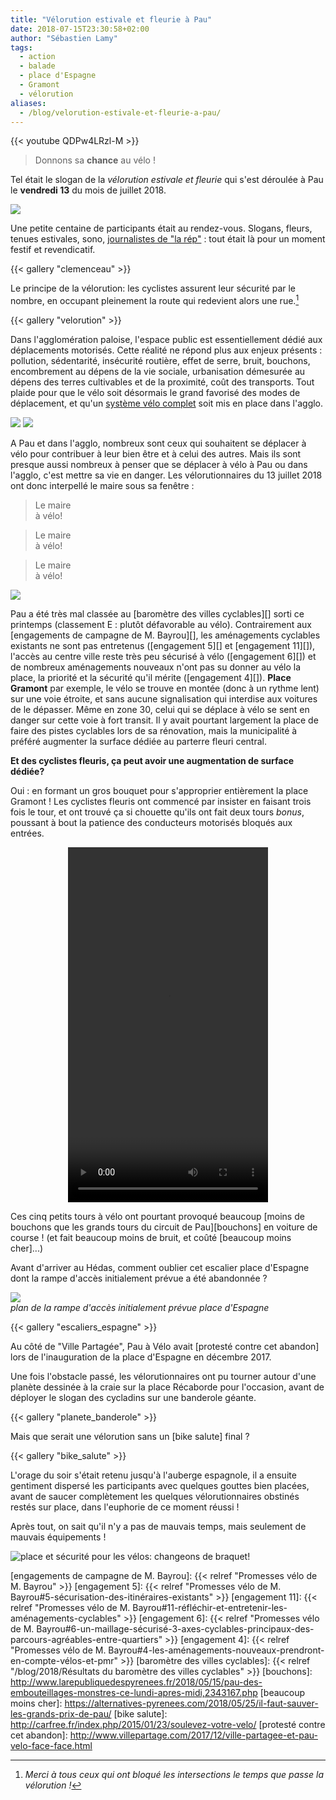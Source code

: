 ```yaml
---
title: "Vélorution estivale et fleurie à Pau"
date: 2018-07-15T23:30:58+02:00
author: "Sébastien Lamy"
tags:
  - action
  - balade
  - place d'Espagne
  - Gramont
  - vélorution
aliases:
  - /blog/velorution-estivale-et-fleurie-a-pau/
---
```


{{< youtube QDPw4LRzl-M >}}

> Donnons sa **chance** au vélo !

Tel était le slogan de la _vélorution estivale et fleurie_ qui s'est déroulée
à Pau le **vendredi 13** du mois de juillet 2018.

![](affiche.jpg)

Une petite centaine de participants était au rendez-vous. Slogans, fleurs,
tenues estivales, sono, [journalistes de "la rép"][] : tout était là pour un
moment festif et  revendicatif.

{{< gallery "clemenceau" >}}

Le principe de la vélorution: les cyclistes assurent leur sécurité par
le nombre, en occupant pleinement la route qui redevient alors une rue.[^1]

{{< gallery "velorution" >}}

Dans l'agglomération paloise, l'espace public est essentiellement dédié aux
déplacements motorisés. Cette réalité ne répond plus aux enjeux présents :
pollution, sédentarité, insécurité routière, effet de serre, bruit, bouchons,
encombrement au dépens de la vie sociale, urbanisation démesurée au dépens des
terres cultivables et de la proximité, coût des transports. Tout plaide pour que
le vélo soit désormais le grand favorisé des modes de déplacement, et qu'un
[système vélo complet][] soit mis en place dans l'agglo.

![](poumons_plus.jpg)
![](balance_ta_caisse.jpg)

A Pau et dans l'agglo, nombreux sont ceux qui souhaitent se déplacer à vélo pour
contribuer à leur bien être et à celui des autres. Mais ils sont presque aussi
nombreux à penser que se déplacer à vélo à Pau ou dans l'agglo, c'est mettre sa
vie en danger. Les vélorutionnaires du 13 juillet 2018 ont donc interpellé le 
maire sous sa fenêtre :

> Le maire   
> à vélo!

> Le maire   
> à vélo! 

> Le maire   
> à vélo!

![](mairie.jpg)

Pau a été très mal classée au [baromètre des villes cyclables][] sorti ce
printemps (classement E : plutôt défavorable au vélo). Contrairement aux
[engagements de campagne de M. Bayrou][], les aménagements cyclables existants
ne sont pas entretenus ([engagement 5][] et [engagement 11][]), l'accès au
centre ville reste très peu sécurisé à vélo ([engagement 6][]) et de nombreux
aménagements nouveaux n'ont pas su donner au vélo la place, la priorité et la
sécurité qu'il mérite ([engagement 4][]). **Place Gramont** par exemple, le vélo
se trouve en montée (donc à un rythme lent) sur une voie étroite, et sans aucune
signalisation qui interdise aux voitures de le dépasser. Même en zone 30, celui
qui se déplace à vélo se sent en danger sur cette voie à fort transit. Il y
avait pourtant largement la place de faire des pistes cyclables lors de sa
rénovation, mais la municipalité à préféré augmenter la surface dédiée au
parterre fleuri central. 

**Et des cyclistes fleuris, ça peut avoir une augmentation de surface dédiée?**

Oui : en formant un gros bouquet pour s'approprier entièrement la place Gramont !
Les cyclistes fleuris ont commencé par insister en faisant trois fois le tour,
et ont trouvé ça si chouette qu'ils ont fait deux tours _bonus_, poussant à bout
la patience des conducteurs motorisés bloqués aux entrées.

<p style="text-align:center">
<video width="320" height="568" controls>
 <source src="gramont.mov" type="video/mp4">
Your browser does not support the video tag.
</video> 
</p>

Ces cinq petits tours à vélo ont pourtant provoqué beaucoup [moins de bouchons
que les grands tours du circuit de Pau][bouchons] en voiture de course ! (et
fait beaucoup moins de bruit, et coûté [beaucoup moins cher]...)

Avant d'arriver au Hédas, comment oublier cet escalier place d'Espagne dont
la rampe d'accès initialement prévue a été abandonnée ? 

![](hedas_abandonné.png)   
 _plan de la rampe d'accès initialement prévue place d'Espagne_

{{< gallery "escaliers_espagne" >}}
 
Au côté de "Ville Partagée", Pau à Vélo avait [protesté contre cet abandon] lors
de l'inauguration de la place d'Espagne en décembre 2017.
 
Une fois l'obstacle passé, les vélorutionnaires ont pu tourner autour d'une
planète dessinée à la craie sur la place Récaborde pour l'occasion, avant de
déployer le slogan des cycladins sur une banderole géante.

{{< gallery "planete_banderole" >}}

Mais que serait une vélorution sans un [bike salute] final ?

{{< gallery "bike_salute" >}}

L'orage du soir s'était retenu jusqu'à l'auberge espagnole, il a ensuite gentiment
dispersé les participants avec quelques gouttes bien placées, avant de saucer
complètement les quelques vélorutionnaires obstinés restés sur place, dans
l'euphorie de ce moment réussi !

Après tout, on sait qu'il n'y a pas de mauvais temps, mais seulement de mauvais
équipements !


![place et sécurité pour les vélos: changeons de braquet!](place_securite.jpg)

[journalistes de "la rép"]: http://www.larepubliquedespyrenees.fr/2018/07/14/pau-une-velorution-joyeuse-mais-determinee,2385538.php
[système vélo complet]: http://fr.forumviesmobiles.org/reperes/systeme-velo-12437
[engagements de campagne de M. Bayrou]: {{< relref "Promesses vélo de M. Bayrou" >}}
[engagement 5]: {{< relref "Promesses vélo de M. Bayrou#5-sécurisation-des-itinéraires-existants" >}}
[engagement 11]: {{< relref "Promesses vélo de M. Bayrou#11-réfléchir-et-entretenir-les-aménagements-cyclables" >}}
[engagement 6]: {{< relref "Promesses vélo de M. Bayrou#6-un-maillage-sécurisé-3-axes-cyclables-principaux-des-parcours-agréables-entre-quartiers" >}}
[engagement 4]: {{< relref "Promesses vélo de M. Bayrou#4-les-aménagements-nouveaux-prendront-en-compte-vélos-et-pmr" >}}
[baromètre des villes cyclables]: {{< relref "/blog/2018/Résultats du baromètre des villes cyclables" >}}
[bouchons]: http://www.larepubliquedespyrenees.fr/2018/05/15/pau-des-embouteillages-monstres-ce-lundi-apres-midi,2343167.php
[beaucoup moins cher]: https://alternatives-pyrenees.com/2018/05/25/il-faut-sauver-les-grands-prix-de-pau/
[bike salute]: http://carfree.fr/index.php/2015/01/23/soulevez-votre-velo/
[protesté contre cet abandon]: http://www.villepartage.com/2017/12/ville-partagee-et-pau-velo-face-face.html


[^1]: _Merci à tous ceux qui ont bloqué les intersections le temps que passe la vélorution !_

